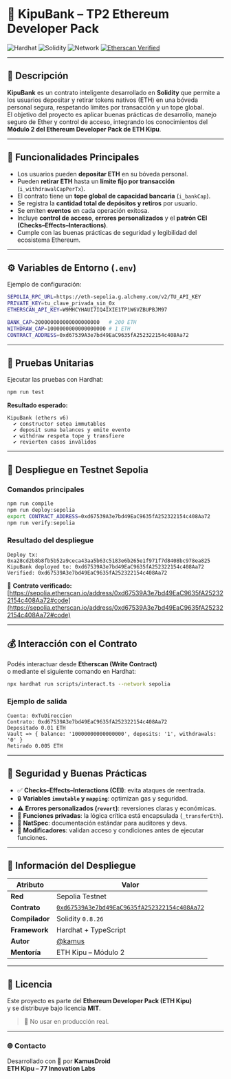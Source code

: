 # 🏦 KipuBank – TP2 Ethereum Developer Pack

![Hardhat](https://img.shields.io/badge/Built%20with-Hardhat-f7c600?logo=ethereum)
![Solidity](https://img.shields.io/badge/Solidity-0.8.26-blue?logo=solidity)
![Network](https://img.shields.io/badge/Network-Sepolia-orange)
[![Etherscan Verified](https://img.shields.io/badge/Verified-Etherscan-success?logo=ethereum)](https://sepolia.etherscan.io/address/0xd67539A3e7bd49EaC9635fA252322154c408Aa72#code)

---

## 📘 Descripción

**KipuBank** es un contrato inteligente desarrollado en **Solidity** que permite a los usuarios depositar y retirar tokens nativos (ETH) en una bóveda personal segura, respetando límites por transacción y un tope global.  
El objetivo del proyecto es aplicar buenas prácticas de desarrollo, manejo seguro de Ether y control de acceso, integrando los conocimientos del **Módulo 2 del Ethereum Developer Pack de ETH Kipu**.

---

## 🧱 Funcionalidades Principales

- Los usuarios pueden **depositar ETH** en su bóveda personal.  
- Pueden **retirar ETH** hasta un **límite fijo por transacción** (`i_withdrawalCapPerTx`).  
- El contrato tiene un **tope global de capacidad bancaria** (`i_bankCap`).  
- Se registra la **cantidad total de depósitos y retiros** por usuario.  
- Se emiten **eventos** en cada operación exitosa.  
- Incluye **control de acceso**, **errores personalizados** y el **patrón CEI (Checks–Effects–Interactions)**.  
- Cumple con las buenas prácticas de seguridad y legibilidad del ecosistema Ethereum.  

---

## ⚙️ Variables de Entorno (`.env`)

Ejemplo de configuración:

```bash
SEPOLIA_RPC_URL=https://eth-sepolia.g.alchemy.com/v2/TU_API_KEY
PRIVATE_KEY=tu_clave_privada_sin_0x
ETHERSCAN_API_KEY=W9MHCYHAUI7IQ4IXIE1TP1W6VZBUPBJM97

BANK_CAP=200000000000000000000   # 200 ETH
WITHDRAW_CAP=1000000000000000000 # 1 ETH
CONTRACT_ADDRESS=0xd67539A3e7bd49EaC9635fA252322154c408Aa72
```

---

## 🧪 Pruebas Unitarias

Ejecutar las pruebas con Hardhat:

```bash
npm run test
```

**Resultado esperado:**

```
KipuBank (ethers v6)
  ✔ constructor setea immutables
  ✔ deposit suma balances y emite evento
  ✔ withdraw respeta tope y transfiere
  ✔ revierten casos inválidos
```

---

## 🚀 Despliegue en Testnet Sepolia

### Comandos principales

```bash
npm run compile
npm run deploy:sepolia
export CONTRACT_ADDRESS=0xd67539A3e7bd49EaC9635fA252322154c408Aa72
npm run verify:sepolia
```

### Resultado del despliegue

```
Deploy tx: 0xa28cd2b8b8fb5b52a9ceca43aa5b63c5183e6b265e1f971f7d8408bc978ea825
KipuBank deployed to: 0xd67539A3e7bd49EaC9635fA252322154c408Aa72
Verified: 0xd67539A3e7bd49EaC9635fA252322154c408Aa72
```

🔗 **Contrato verificado:**  
[https://sepolia.etherscan.io/address/0xd67539A3e7bd49EaC9635fA252322154c408Aa72#code](https://sepolia.etherscan.io/address/0xd67539A3e7bd49EaC9635fA252322154c408Aa72#code)

---

## 💰 Interacción con el Contrato

Podés interactuar desde **Etherscan (Write Contract)**  
o mediante el siguiente comando en Hardhat:

```bash
npx hardhat run scripts/interact.ts --network sepolia
```

### Ejemplo de salida

```
Cuenta: 0xTuDireccion
Contrato: 0xd67539A3e7bd49EaC9635fA252322154c408Aa72
Depositado 0.01 ETH
Vault => { balance: '10000000000000000', deposits: '1', withdrawals: '0' }
Retirado 0.005 ETH
```

---

## 🧠 Seguridad y Buenas Prácticas

- ✅ **Checks–Effects–Interactions (CEI)**: evita ataques de reentrada.  
- 🔒 **Variables `immutable` y `mapping`**: optimizan gas y seguridad.  
- ⚠️ **Errores personalizados (`revert`)**: reversiones claras y económicas.  
- 🔐 **Funciones privadas**: la lógica crítica está encapsulada (`_transferEth`).  
- 📜 **NatSpec**: documentación estándar para auditores y devs.  
- 🧩 **Modificadores**: validan acceso y condiciones antes de ejecutar funciones.

---

## 📜 Información del Despliegue

| Atributo | Valor |
|-----------|-------|
| **Red** | Sepolia Testnet |
| **Contrato** | [`0xd67539A3e7bd49EaC9635fA252322154c408Aa72`](https://sepolia.etherscan.io/address/0xd67539A3e7bd49EaC9635fA252322154c408Aa72#code) |
| **Compilador** | Solidity `0.8.26` |
| **Framework** | Hardhat + TypeScript |
| **Autor** | [@kamus](https://github.com/KamusDroid) |
| **Mentoría** | ETH Kipu – Módulo 2 |

---

## 🧾 Licencia

Este proyecto es parte del **Ethereum Developer Pack (ETH Kipu)**  
y se distribuye bajo licencia **MIT**.  
> 🚫 No usar en producción real.

---

### 🌐 Contacto

Desarrollado con 💜 por **KamusDroid**  
**ETH Kipu – 77 Innovation Labs**
